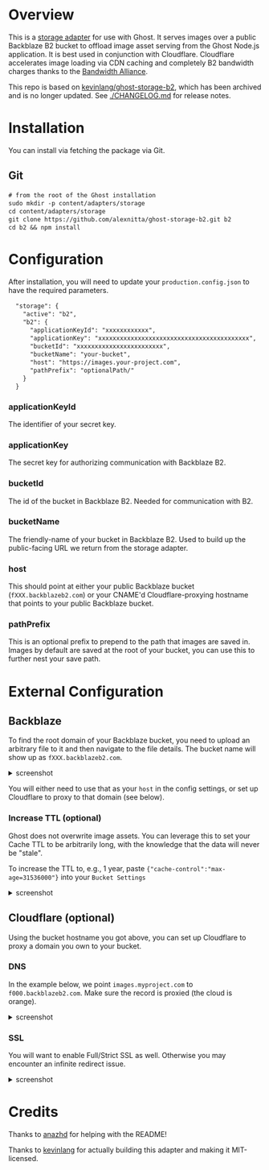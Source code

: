 # Overview

This is a [storage adapter](https://ghost.org/docs/concepts/storage-adapters/) for use with Ghost. It serves images over a public Backblaze B2 bucket to offload image asset serving from the Ghost Node.js application. It is best used in conjunction with Cloudflare. Cloudflare accelerates image loading via CDN caching and completely B2 bandwidth charges thanks to the [Bandwidth Alliance](https://www.cloudflare.com/bandwidth-alliance/).

This repo is based on [kevinlang/ghost-storage-b2](https://github.com/kevinlang/ghost-storage-b2), which has been archived and is no longer updated. See [./CHANGELOG.md](./CHANGELOG.md) for release notes.

# Installation

You can install via fetching the package via Git.

## Git

```
# from the root of the Ghost installation
sudo mkdir -p content/adapters/storage
cd content/adapters/storage
git clone https://github.com/alexnitta/ghost-storage-b2.git b2
cd b2 && npm install
```

# Configuration

After installation, you will need to update your `production.config.json` to have the required parameters.

```
  "storage": {
    "active": "b2",
    "b2": {
      "applicationKeyId": "xxxxxxxxxxxx",
      "applicationKey": "xxxxxxxxxxxxxxxxxxxxxxxxxxxxxxxxxxxxxxxxxx",
      "bucketId": "xxxxxxxxxxxxxxxxxxxxxxxx",
      "bucketName": "your-bucket",
      "host": "https://images.your-project.com",
      "pathPrefix": "optionalPath/"
    }
  }
```

### applicationKeyId

The identifier of your secret key.

### applicationKey

The secret key for authorizing communication with Backblaze B2.

### bucketId

The id of the bucket in Backblaze B2. Needed for communication with B2.

### bucketName

The friendly-name of your bucket in Backblaze B2. Used to build up the public-facing URL we return from the storage adapter.

### host

This should point at either your public Backblaze bucket (`fXXX.backblazeb2.com`) or your CNAME'd Cloudflare-proxying hostname that points to your public Backblaze bucket.

### pathPrefix

This is an optional prefix to prepend to the path that images are saved in. Images by default are saved at the root of your bucket, you can use this to further nest your save path.

# External Configuration

## Backblaze

To find the root domain of your Backblaze bucket, you need to upload an arbitrary file to it and then navigate to the file details. The bucket name will show up as `fXXX.backblazeb2.com`.

<details>
<summary>screenshot</summary>

![the domain from the image details](b2-domain.png)

</details>

You will either need to use that as your `host` in the config settings, or set up Cloudflare to proxy to that domain (see below).

### Increase TTL (optional)

Ghost does not overwrite image assets. You can leverage this to set your Cache TTL to be arbitrarily long, with the knowledge that the data will never be "stale".

To increase the TTL to, e.g., 1 year, paste `{"cache-control":"max-age=31536000"}` into your `Bucket Settings`

<details>
<summary>screenshot</summary>

![updating the cache-control in bucket settings](b2-cache-config.png)

</details>

## Cloudflare (optional)

Using the bucket hostname you got above, you can set up Cloudflare to proxy a domain you own to your bucket.

### DNS

In the example below, we point `images.myproject.com` to `f000.backblazeb2.com`. Make sure the record is proxied (the cloud is orange).

<details>
<summary>screenshot</summary>

![dns](cloudflare-dns.png)

</details>

### SSL

You will want to enable Full/Strict SSL as well. Otherwise you may encounter an infinite redirect issue.

<details>
<summary>screenshot</summary>

![dns](cloudflare-ssl.png)

</details>

# Credits

Thanks to [anazhd](https://github.com/anazhd/) for helping with the README!

Thanks to [kevinlang](https://github.com/kevinlang) for actually building this adapter and making it MIT-licensed.

